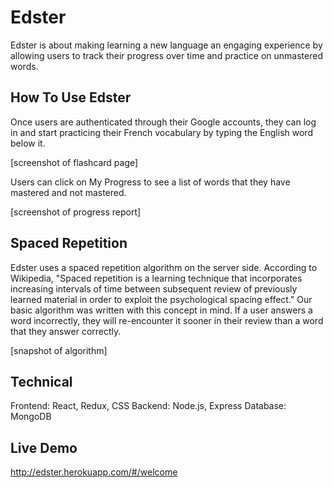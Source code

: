 # Edster

Edster is about making learning a new language an engaging experience by allowing users to track their progress over time and practice on unmastered words. 

## How To Use Edster

Once users are authenticated through their Google accounts, they can log in and start practicing their French vocabulary by typing the English word below it.

[screenshot of flashcard page]

Users can click on My Progress to see a list of words that they have mastered and not mastered. 

[screenshot of progress report]

## Spaced Repetition

Edster uses a spaced repetition algorithm on the server side. According to Wikipedia, "Spaced repetition is a learning technique that incorporates increasing intervals of time between subsequent review of previously learned material in order to exploit the psychological spacing effect." Our basic algorithm was written with this concept in mind. If a user answers a word incorrectly, they will re-encounter it sooner in their review than a word that they answer correctly. 

[snapshot of algorithm]

## Technical 

Frontend: React, Redux, CSS
Backend: Node.js, Express
Database: MongoDB

## Live Demo

http://edster.herokuapp.com/#/welcome
